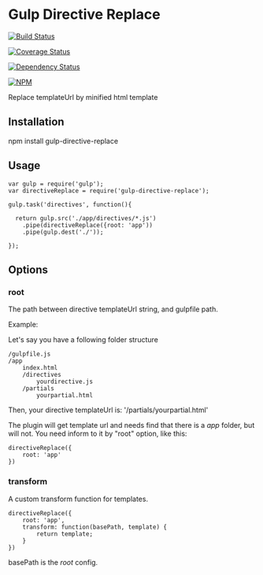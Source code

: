 # Gulp Directive Replace

[![Build Status](https://travis-ci.org/brunobertolini/gulp-directive-replace.svg?branch=master)](https://travis-ci.org/brunobertolini/gulp-directive-replace)

[![Coverage Status](https://coveralls.io/repos/github/brunobertolini/gulp-directive-replace/badge.svg?branch=master)](https://coveralls.io/github/brunobertolini/gulp-directive-replace?branch=master)

[![Dependency Status](https://gemnasium.com/brunobertolini/gulp-directive-replace.svg)](https://gemnasium.com/brunobertolini/gulp-directive-replace)

[![NPM](https://nodei.co/npm/gulp-directive-replace.png?downloads=true)](https://nodei.co/npm/gulp-directive-replace/)

Replace templateUrl by minified html template

## Installation

npm install gulp-directive-replace

## Usage

```
var gulp = require('gulp');
var directiveReplace = require('gulp-directive-replace');

gulp.task('directives', function(){

  return gulp.src('./app/directives/*.js')
    .pipe(directiveReplace({root: 'app'))
    .pipe(gulp.dest('./'));

});
```

## Options 

### root

The path between directive templateUrl string, and gulpfile path.

Example: 

Let's say you have a following folder structure

```
/gulpfile.js
/app
    index.html
    /directives
        yourdirective.js
    /partials
        yourpartial.html
```

Then, your directive templateUrl is: '/partials/yourpartial.html'

The plugin will get template url and needs find that there is a *app* folder, but will not. You need inform to it by "root" option, like this:

```
directiveReplace({
    root: 'app'
})
```

### transform

A custom transform function for templates.

```
directiveReplace({
    root: 'app',
    transform: function(basePath, template) {
        return template;
    }
})
```

basePath is the *root* config.